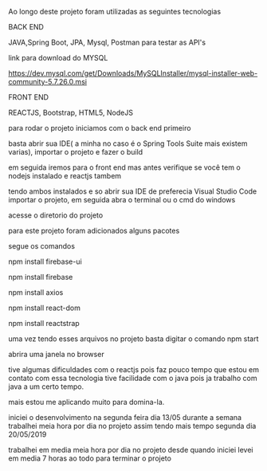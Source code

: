 Ao longo deste projeto foram utilizadas as seguintes tecnologias



BACK END

JAVA,Spring Boot, JPA, Mysql, Postman para testar as API's

link para download do MYSQL

https://dev.mysql.com/get/Downloads/MySQLInstaller/mysql-installer-web-community-5.7.26.0.msi



FRONT END

REACTJS, Bootstrap, HTML5, NodeJS



para rodar o projeto iniciamos com o back end primeiro

basta abrir sua IDE( a minha no caso é o Spring Tools Suite mais existem varias), importar o projeto e fazer o build

em seguida iremos para o front end mas antes verifique se você tem o nodejs instalado e reactjs tambem

tendo ambos instalados e so abrir sua IDE de preferecia Visual Studio Code importar o projeto, em seguida abra o terminal ou o cmd do windows 

acesse o diretorio do projeto

para este projeto foram adicionados alguns pacotes

segue os comandos

npm install firebase-ui

npm install firebase

npm install axios

npm install react-dom

npm install reactstrap

uma vez tendo esses arquivos no projeto basta digitar o comando npm start

abrira uma janela no browser



tive algumas dificuldades com o reactjs pois faz pouco tempo que estou em contato com essa tecnologia
tive facilidade com o java pois ja trabalho com java a um certo tempo.

mais estou me aplicando muito para domina-la.

iniciei o desenvolvimento na segunda feira dia 13/05 durante a semana trabalhei meia hora por dia 
no projeto assim tendo mais tempo segunda dia 20/05/2019


trabalhei em media meia hora por dia no projeto desde quando iniciei levei em media 7 horas ao todo para terminar o projeto

